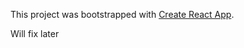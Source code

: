 This project was bootstrapped with [Create React App](https://github.com/facebook/create-react-app).

Will fix later

